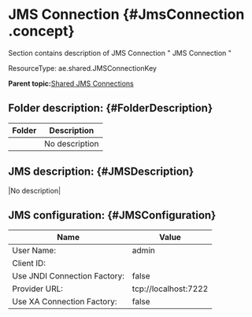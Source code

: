 # JMS Connection {#JmsConnection .concept}

Section contains description of JMS Connection " JMS Connection "

ResourceType: ae.shared.JMSConnectionKey

**Parent topic:**[Shared JMS Connections](../../projects/EMS_Play1/common/sharedjmscon.md)

## Folder description: {#FolderDescription}

|Folder|Description|
|------|-----------|
| |No description|

## JMS description: {#JMSDescription}

|No description|

## JMS configuration: {#JMSConfiguration}

|Name|Value|
|----|-----|
|User Name:|admin|
|Client ID:| |
|Use JNDI Connection Factory:|false|
|Provider URL:|tcp://localhost:7222|
|Use XA Connection Factory:|false|

